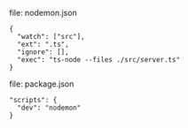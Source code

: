 file: nodemon.json  
```
{
  "watch": ["src"],
  "ext": ".ts",
  "ignore": [],
  "exec": "ts-node --files ./src/server.ts"
}
```
file: package.json  
```
"scripts": {
  "dev": "nodemon"
}
```
